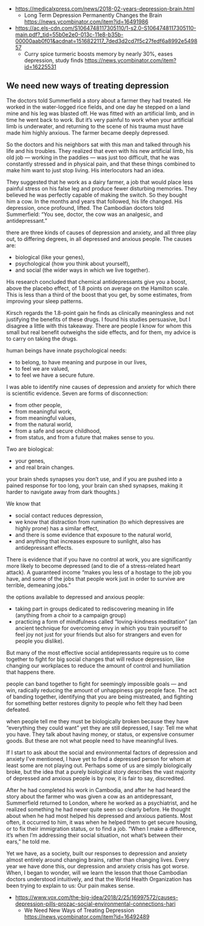 - https://medicalxpress.com/news/2018-02-years-depression-brain.html
  - Long Term Depression Permanently Changes the Brain https://news.ycombinator.com/item?id=16491986
- https://ac.els-cdn.com/S1064748117305110/1-s2.0-S1064748117305110-main.pdf?_tid=55b0e2e0-013c-11e8-b35b-00000aab0f01&acdnat=1516822117_7ded3d2cd7f5c27fedf6a8992e549857
  - Curry spice turmeric boosts memory by nearly 30%, eases depression, study finds https://news.ycombinator.com/item?id=16225531

## We need new ways of treating depression

The doctors told Summerfield a story about a farmer they had treated. He worked in the water-logged rice fields, and one day he stepped on a land mine and his leg was blasted off. He was fitted with an artificial limb, and in time he went back to work. But it’s very painful to work when your artificial limb is underwater, and returning to the scene of his trauma must have made him highly anxious. The farmer became deeply depressed.

So the doctors and his neighbors sat with this man and talked through his life and his troubles. They realized that even with his new artificial limb, his old job — working in the paddies — was just too difficult, that he was constantly stressed and in physical pain, and that these things combined to make him want to just stop living. His interlocutors had an idea.

They suggested that he work as a dairy farmer, a job that would place less painful stress on his false leg and produce fewer disturbing memories. They believed he was perfectly capable of making the switch. So they bought him a cow. In the months and years that followed, his life changed. His depression, once profound, lifted. The Cambodian doctors told Summerfield: “You see, doctor, the cow was an analgesic, and antidepressant.”

there are three kinds of causes of depression and anxiety, and all three play out, to differing degrees, in all depressed and anxious people. The causes are:
- biological (like your genes),
- psychological (how you think about yourself),
- and social (the wider ways in which we live together).

His research concluded that chemical antidepressants give you a boost, above the placebo effect, of 1.8 points on average on the Hamilton scale. This is less than a third of the boost that you get, by some estimates, from improving your sleep patterns.

Kirsch regards the 1.8-point gain he finds as clinically meaningless and not justifying the benefits of these drugs. I found his studies persuasive, but I disagree a little with this takeaway. There are people I know for whom this small but real benefit outweighs the side effects, and for them, my advice is to carry on taking the drugs.

human beings have innate psychological needs:
- to belong, to have meaning and purpose in our lives,
- to feel we are valued,
- to feel we have a secure future.

I was able to identify nine causes of depression and anxiety for which there is scientific evidence. Seven are forms of disconnection:
- from other people,
- from meaningful work,
- from meaningful values,
- from the natural world,
- from a safe and secure childhood,
- from status, and from a future that makes sense to you.

Two are biological:
- your genes,
- and real brain changes.

your brain sheds synapses you don’t use, and if you are pushed into a pained response for too long, your brain can shed synapses, making it harder to navigate away from dark thoughts.)

We know that
- social contact reduces depression,
- we know that distraction from rumination (to which depressives are highly prone) has a similar effect, 
- and there is some evidence that exposure to the natural world,
- and anything that increases exposure to sunlight, also has antidepressant effects.

There is evidence that if you have no control at work, you are significantly more likely to become depressed (and to die of a stress-related heart attack). A guaranteed income “makes you less of a hostage to the job you have, and some of the jobs that people work just in order to survive are terrible, demeaning jobs.”

the options available to depressed and anxious people:
- taking part in groups dedicated to rediscovering meaning in life (anything from a choir to a campaign group)
- practicing a form of mindfulness called “loving-kindness meditation” (an ancient technique for overcoming envy in which you train yourself to feel joy not just for your friends but also for strangers and even for people you dislike).

But many of the most effective social antidepressants require us to come together to fight for big social changes that will reduce depression, like changing our workplaces to reduce the amount of control and humiliation that happens there.

people can band together to fight for seemingly impossible goals — and win, radically reducing the amount of unhappiness gay people face. The act of banding together, identifying that you are being mistreated, and fighting for something better restores dignity to people who felt they had been defeated.

when people tell me they must be biologically broken because they have “everything they could want” yet they are still depressed, I say: Tell me what you have. They talk about having money, or status, or expensive consumer goods. But these are not what people need to have meaningful lives.

If I start to ask about the social and environmental factors of depression and anxiety I’ve mentioned, I have yet to find a depressed person for whom at least some are not playing out. Perhaps some of us are simply biologically broke, but the idea that a purely biological story describes the vast majority of depressed and anxious people is by now, it is fair to say, discredited.

After he had completed his work in Cambodia, and after he had heard the story about the farmer who was given a cow as an antidepressant, Summerfield returned to London, where he worked as a psychiatrist, and he realized something he had never quite seen so clearly before. He thought about when he had most helped his depressed and anxious patients. Most often, it occurred to him, it was when he helped them to get secure housing, or to fix their immigration status, or to find a job. “When I make a difference, it’s when I’m addressing their social situation, not what’s between their ears,” he told me.

Yet we have, as a society, built our responses to depression and anxiety almost entirely around changing brains, rather than changing lives. Every year we have done this, our depression and anxiety crisis has got worse. When, I began to wonder, will we learn the lesson that those Cambodian doctors understood intuitively, and that the World Health Organization has been trying to explain to us: Our pain makes sense.
- https://www.vox.com/the-big-idea/2018/2/25/16997572/causes-depression-pills-prozac-social-environmental-connections-hari
  - We Need New Ways of Treating Depression https://news.ycombinator.com/item?id=16492489